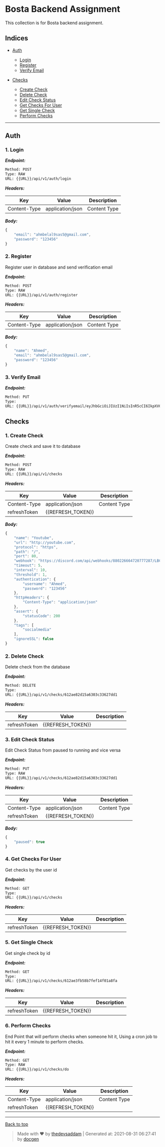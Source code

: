 
# Bosta Backend Assignment

This collection is for Bosta backend assignment.

## Indices

* [Auth](#auth)

  * [Login](#1-login)
  * [Register](#2-register)
  * [Verify Email](#3-verify-email)

* [Checks](#checks)

  * [Create Check](#1-create-check)
  * [Delete Check](#2-delete-check)
  * [Edit Check Status](#3-edit-check-status)
  * [Get Checks For User](#4-get-checks-for-user)
  * [Get Single Check](#5-get-single-check)
  * [Perform Checks](#6-perform-checks)


--------


## Auth



### 1. Login



***Endpoint:***

```bash
Method: POST
Type: RAW
URL: {{URL}}/api/v1/auth/login
```


***Headers:***

| Key | Value | Description |
| --- | ------|-------------|
| Content-Type | application/json | Content Type |



***Body:***

```js        
{
    "email": "ahmbelal9sas5@gmail.com",
    "password": "123456"
}
```



### 2. Register


Register user in database and send verification email


***Endpoint:***

```bash
Method: POST
Type: RAW
URL: {{URL}}/api/v1/auth/register
```


***Headers:***

| Key | Value | Description |
| --- | ------|-------------|
| Content-Type | application/json | Content Type |



***Body:***

```js        
{
    "name": "Ahmed",
    "email": "ahmbelal9sas5@gmail.com",
    "password": "123456"
}
```



### 3. Verify Email



***Endpoint:***

```bash
Method: PUT
Type: 
URL: {{URL}}/api/v1/auth/verifyemail/eyJhbGciOiJIUzI1NiIsInR5cCI6IkpXVCJ9.eyJlbWFpbCI6ImFobWJlbGFsOXNhczVAZ21haWwuY29tIiwiaWQiOiI2MTI5OGZkNTZiNTgxYWYyZDM3MDg4MzQiLCJpYXQiOjE2MzAxMTM3NDksImV4cCI6MTYzMDIwMDE0OX0.4q7fH3MQRB-_xQrZLETMpw41OUMsRc2CjvvKvhuzChg
```



## Checks



### 1. Create Check


Create check and save it to database


***Endpoint:***

```bash
Method: POST
Type: RAW
URL: {{URL}}/api/v1/checks
```


***Headers:***

| Key | Value | Description |
| --- | ------|-------------|
| Content-Type | application/json | Content Type |
| refreshToken | {{REFRESH_TOKEN}} |  |



***Body:***

```js        
{
    "name": "Youtube",
    "url": "http://youtube.com",
    "protocol": "https",
    "path": "/",
    "port": 80,
    "webhook": "https://discord.com/api/webhooks/880226664720777287/LBCLgNxk_57n2gygLKT5l5KC6PT_cAaTc6Ljh1rLqMH3iRo0TEhZNzPoqf20nq1ULFt4",
    "timeout": 5,
    "interval": 10,
    "threshold": 1,
    "authentication": {
        "username": "Ahmed",
        "password": "123456"
    },
    "httpHeaders": {
        "Content-Type": "application/json"
    },
    "assert": {
        "statusCode": 200
    },
    "tags": [
        "socialmedia"
    ],
    "ignoreSSL": false
}
```



### 2. Delete Check


Delete check from the database


***Endpoint:***

```bash
Method: DELETE
Type: 
URL: {{URL}}/api/v1/checks/612ae82d15a6303c33627dd1
```


***Headers:***

| Key | Value | Description |
| --- | ------|-------------|
| refreshToken | {{REFRESH_TOKEN}} |  |



### 3. Edit Check Status


Edit Check Status from paused to running and vice versa


***Endpoint:***

```bash
Method: PUT
Type: RAW
URL: {{URL}}/api/v1/checks/612ae82d15a6303c33627dd1
```


***Headers:***

| Key | Value | Description |
| --- | ------|-------------|
| Content-Type | application/json | Content Type |
| refreshToken | {{REFRESH_TOKEN}} |  |



***Body:***

```js        
{
    "paused": true
}
```



### 4. Get Checks For User


Get checks by the user id


***Endpoint:***

```bash
Method: GET
Type: 
URL: {{URL}}/api/v1/checks
```


***Headers:***

| Key | Value | Description |
| --- | ------|-------------|
| refreshToken | {{REFRESH_TOKEN}} |  |



### 5. Get Single Check


Get single check by id


***Endpoint:***

```bash
Method: GET
Type: 
URL: {{URL}}/api/v1/checks/612ae3fb58b7fef14f01a8fa
```


***Headers:***

| Key | Value | Description |
| --- | ------|-------------|
| refreshToken | {{REFRESH_TOKEN}} |  |



### 6. Perform Checks


End Point that will perform checks when someone hit it, Using a cron job to hit it every 1 minute to perform checks.


***Endpoint:***

```bash
Method: GET
Type: RAW
URL: {{URL}}/api/v1/checks/do
```


***Headers:***

| Key | Value | Description |
| --- | ------|-------------|
| Content-Type | application/json | Content Type |
| refreshToken | {{REFRESH_TOKEN}} |  |

---
[Back to top](#bosta-backend-assignment)
> Made with &#9829; by [thedevsaddam](https://github.com/thedevsaddam) | Generated at: 2021-08-31 06:27:41 by [docgen](https://github.com/thedevsaddam/docgen)
